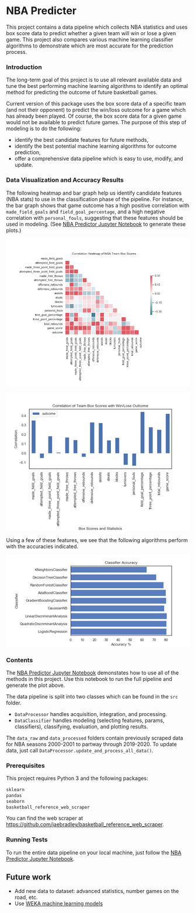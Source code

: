 # NBA Predicter

This project contains a data pipeline which collects NBA statistics and uses box score data to predict whether a given team will win or lose a given game. This project also compares various machine learning classifier algorithms to demonstrate which are most accurate for the prediction process.


### Introduction

The long-term goal of this project is to use all relevant available data and tune the best performing machine learning algorithms to identify an optimal method for predicting the outcome of future basketball games.

Current version of this package uses the box score data of a specific team (and not their opponent) to predict the win/loss outcome for a game which has already been played.  Of course, the box score data for a given game would not be available to predict future games.  The purpose of this step of modeling is to do the following:

- identify the best candidate features for future methods,
- identify the best potential machine learning algorithms for outcome prediction,
- offer a comprehensive data pipeline which is easy to use, modify, and update.

### Data Visualization and Accuracy Results

The following heatmap and bar graph help us identify candidate features (NBA stats) to use in the classification phase of the pipeline.  For instance, the bar graph shows that game outcome has a high positive correlation with `made_field_goals` and `field_goal_percentage`, and a high negative correlation with `personal_fouls`, suggesting that these features should be used in modeling.  (See [NBA Predictor Jupyter Notebook](https://github.com/Will-Wright/NBA-predicter/blob/master/NBA%20Predicter.ipynb) to generate these plots.)

<p align="center">
 <img src="./images/corr_heatmap.png">
 </p>
 <p align="center">
</p>

<p align="center">
 <img src="./images/corr_bar_graph.png">
 </p>
 <p align="center">
</p>


Using a few of these features, we see that the following algorithms perform with the accuracies indicated.

<p align="center">
 <img src="./images/classifier_accuracy.png">
 </p>
 <p align="center">
</p>


### Contents

The [NBA Predictor Jupyter Notebook](https://github.com/Will-Wright/NBA-predicter/blob/master/NBA%20Predicter.ipynb) demonstates how to use all of the methods in this project.  Use this notebook to run the full pipeline and generate the plot above.

The data pipeline is split into two classes which can be found in the `src` folder.  

 - `DataProcessor` handles acquisition, integration, and processing.  
 - `DataClassifier` handles modeling (selecting features, params, classifiers), classifying, evaluation, and plotting results.  

The `data_raw` and `data_processed` folders contain previously scraped data for NBA seasons 2000-2001 to partway through 2019-2020.  To update data, just call `DataProcessor.update_and_process_all_data()`.

### Prerequisites

This project requires Python 3 and the following packages:

```
sklearn
pandas
seaborn
basketball_reference_web_scraper
```

You can find the web scraper at https://github.com/jaebradley/basketball_reference_web_scraper.


### Running Tests

To run the entire data pipeline on your local machine, just follow the [NBA Predictor Jupyter Notebook](https://github.com/Will-Wright/NBA-predicter/blob/master/NBA%20Predicter.ipynb).


## Future work

- Add new data to dataset: advanced statistics, number games on the road, etc.
- Use [WEKA machine learning models](https://www.cs.waikato.ac.nz/ml/weka/)
